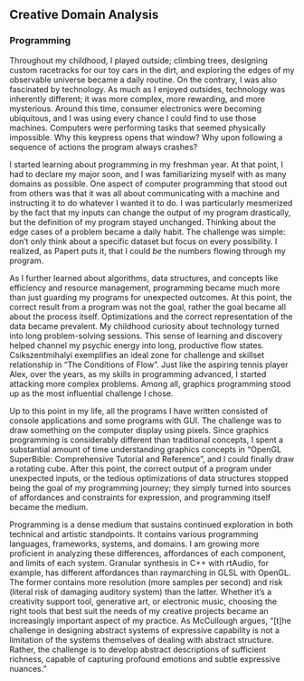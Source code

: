 ## Creative Domain Analysis

### Programming

Throughout my childhood, I played outside; climbing trees, designing custom racetracks for our toy cars in the dirt, and exploring the edges of my observable universe became a daily routine. On the contrary, I was also fascinated by technology. As much as I enjoyed outsides, technology was inherently different; it was more complex, more rewarding, and more mysterious. Around this time, consumer electronics were becoming ubiquitous, and I was using every chance I could find to use those machines. Computers were performing tasks that seemed physically impossible. Why this keypress opens that window? Why upon following a sequence of actions the program always crashes?

I started learning about programming in my freshman year. At that point, I had to declare my major soon, and I was familiarizing myself with as many domains as possible. One aspect of computer programming that stood out from others was that it was all about communicating with a machine and instructing it to do whatever I wanted it to do. I was particularly mesmerized by the fact that my inputs can change the output of my program drastically, but the definition of my program stayed unchanged. Thinking about the edge cases of a problem became a daily habit. The challenge was simple: don’t only think about a specific dataset but focus on every possibility. I realized, as Papert puts it, that I could *be* the numbers flowing through my program.

As I further learned about algorithms, data structures, and concepts like efficiency and resource management, programming became much more than just guarding my programs for unexpected outcomes. At this point, the correct result from a program was not the goal, rather the goal became all about the process itself. Optimizations and the correct representation of the data became prevalent. My childhood curiosity about technology turned into long problem-solving sessions. This sense of learning and discovery helped channel my psychic energy into long, productive flow states. Csikszentmihalyi exemplifies an ideal zone for challenge and skillset relationship in “The Conditions of Flow”. Just like the aspiring tennis player Alex, over the years, as my skills in programming advanced, I started attacking more complex problems. Among all, graphics programming stood up as the most influential challenge I chose.

Up to this point in my life, all the programs I have written consisted of console applications and some programs with GUI. The challenge was to draw something on the computer display using pixels. Since graphics programming is considerably different than traditional concepts, I spent a substantial amount of time understanding graphics concepts in “OpenGL SuperBible: Comprehensive Tutorial and Reference”, and I could finally draw a rotating cube. After this point, the correct output of a program under unexpected inputs, or the tedious optimizations of data structures stopped being the goal of my programming journey; they simply turned into sources of affordances and constraints for expression, and programming itself became the medium. 

Programming is a dense medium that sustains continued exploration in both technical and artistic standpoints. It contains various programming languages, frameworks, systems, and domains. I am growing more proficient in analyzing these differences, affordances of each component, and limits of each system. Granular synthesis in C++ with rtAudio, for example, has different affordances than raymarching in GLSL with OpenGL. The former contains more resolution (more samples per second) and risk (literal risk of damaging auditory system) than the latter. Whether it’s a creativity support tool, generative art, or electronic music, choosing the right tools that best suit the needs of my creative projects became an increasingly important aspect of my practice. As McCullough argues, “[t]he challenge in designing abstract systems of expressive capability is not a limitation of the systems themselves of dealing with abstract structure. Rather, the challenge is to develop abstract descriptions of sufficient richness, capable of capturing profound emotions and subtle expressive nuances.”
